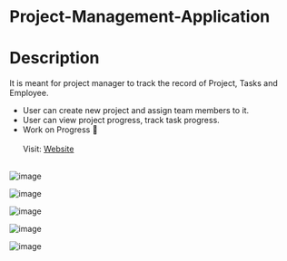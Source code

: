 # Project-Management-Application
# Description
It is meant for project manager to track the record of Project, Tasks and Employee.

 - User can create new project and assign team members to it.
 - User can view project progress, track task progress.
 - Work on Progress :construction:
<br><br>Visit: [Website](https://pmwa.thejagdish.com/) <br><br>
 
 
 ![image](https://user-images.githubusercontent.com/93184409/200115857-42ce56ee-83ab-475d-87d0-ca6b3f77095a.png)

![image](https://user-images.githubusercontent.com/93184409/200115862-ba51617e-1a71-44df-b2d6-76d5334d2460.png)

![image](https://user-images.githubusercontent.com/93184409/200115882-8e92c0c6-1380-46a2-b879-4af78ef20587.png)

![image](https://user-images.githubusercontent.com/93184409/200115887-41b396ae-54c7-4d8f-ab59-4ce8530a9dbe.png)

![image](https://user-images.githubusercontent.com/93184409/200115893-a2f51277-f361-4146-b97d-9a6ba0aea4df.png)

